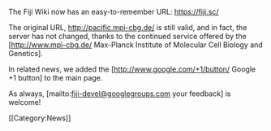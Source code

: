 The Fiji Wiki now has an easy-to-remember URL: https://fiji.sc/

The original URL, http://pacific.mpi-cbg.de/ is still valid, and in fact, the server has not changed, thanks to the continued service offered by the [http://www.mpi-cbg.de/ Max-Planck Institute of Molecular Cell Biology and Genetics].

In related news, we added the [http://www.google.com/+1/button/ Google  +1 button] to the main page.

As always, [mailto:fiji-devel@googlegroups.com your feedback] is welcome!

[[Category:News]]
